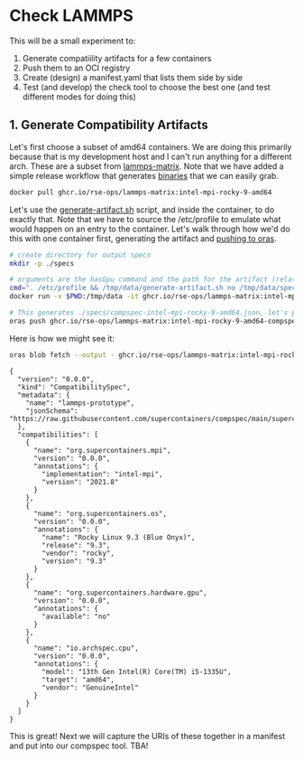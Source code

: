 # Check LAMMPS

This will be a small experiment to:

1. Generate compatiility artifacts for a few containers
2. Push them to an OCI registry
3. Create (design) a manifest.yaml that lists them side by side
4. Test (and develop) the check tool to choose the best one (and test different modes for doing this)

## 1. Generate Compatibility Artifacts

Let's first choose a subset of amd64 containers. We are doing this primarily because that is my development host and I can't run anything
for a different arch. These are a subset from [lammps-matrix](https://github.com/rse-ops/lammps-matrix/pkgs/container/lammps-matrix).
Note that we have added a simple release workflow that generates [binaries](https://github.com/supercontainers/compspec-go/releases/tag/1-26-2024-2)
that we can easily grab.

```bash
docker pull ghcr.io/rse-ops/lammps-matrix:intel-mpi-rocky-9-amd64
```

Let's use the [generate-artifact.sh](generate-artifact.sh) script, and inside the container, to do exactly that. Note that we have to
source the /etc/profile to emulate what would happen on an entry to the container. Let's walk through how we'd do this with one container
first, generating the artifact and [pushing to oras](https://oras.land/docs/how_to_guides/pushing_and_pulling/).

```bash
# create directory for output specs
mkdir -p ./specs

# arguments are the hasGpu command and the path for the artifact (relative to PWD)
cmd=". /etc/profile && /tmp/data/generate-artifact.sh no /tmp/data/specs/compspec-intel-mpi-rocky-9-amd64.json"
docker run -v $PWD:/tmp/data -it ghcr.io/rse-ops/lammps-matrix:intel-mpi-rocky-9-amd64 /bin/bash -c "$cmd"

# This generates ./specs/compspec-intel-mpi-rocky-9-amd64.json, let's push to a registry with oras
oras push ghcr.io/rse-ops/lammps-matrix:intel-mpi-rocky-9-amd64-compspec --artifact-type application/org.supercontainers.compspec ./specs/compspec-intel-mpi-rocky-9-amd64.json
```

Here is how we might see it:

```bash
oras blob fetch --output - ghcr.io/rse-ops/lammps-matrix:intel-mpi-rocky-9-amd64-compspec@sha256:b68136afad3e4340f0dd4e09c5fea7faf12306cb4b0c1de616703b00d6ffef78
```
```console
{
  "version": "0.0.0",
  "kind": "CompatibilitySpec",
  "metadata": {
    "name": "lammps-prototype",
    "jsonSchema": "https://raw.githubusercontent.com/supercontainers/compspec/main/supercontainers/compspec.json"
  },
  "compatibilities": [
    {
      "name": "org.supercontainers.mpi",
      "version": "0.0.0",
      "annotations": {
        "implementation": "intel-mpi",
        "version": "2021.8"
      }
    },
    {
      "name": "org.supercontainers.os",
      "version": "0.0.0",
      "annotations": {
        "name": "Rocky Linux 9.3 (Blue Onyx)",
        "release": "9.3",
        "vendor": "rocky",
        "version": "9.3"
      }
    },
    {
      "name": "org.supercontainers.hardware.gpu",
      "version": "0.0.0",
      "annotations": {
        "available": "no"
      }
    },
    {
      "name": "io.archspec.cpu",
      "version": "0.0.0",
      "annotations": {
        "model": "13th Gen Intel(R) Core(TM) i5-1335U",
        "target": "amd64",
        "vendor": "GenuineIntel"
      }
    }
  ]
}
```

This is great! Next we will capture the URIs of these together in a manifest and put into our compspec tool. TBA!